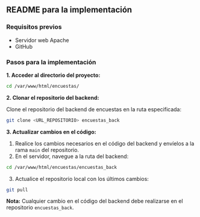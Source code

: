 ## README para la implementación

### Requisitos previos

* Servidor web Apache
* GitHub

### Pasos para la implementación

**1. Acceder al directorio del proyecto:**

```bash
cd /var/www/html/encuestas/
```

**2. Clonar el repositorio del backend:**

Clone el repositorio del backend de encuestas en la ruta especificada:

```bash
git clone <URL_REPOSITORIO> encuestas_back
```

**3. Actualizar cambios en el código:**

1. Realice los cambios necesarios en el código del backend y envíelos a la rama `main` del repositorio.
2. En el servidor, navegue a la ruta del backend:

```bash
cd /var/www/html/encuestas/encuestas_back
```

3. Actualice el repositorio local con los últimos cambios:

```bash
git pull
```

**Nota:** Cualquier cambio en el código del backend debe realizarse en el repositorio `encuestas_back`.
